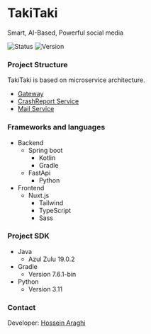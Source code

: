 # TakiTaki
Smart, AI-Based, Powerful social media

![Status](https://img.shields.io/badge/Status-development-orange)
![Version](https://img.shields.io/badge/Version-0.0.2-orange)

### Project Structure
TakiTaki is based on microservice architecture. 
- [Gateway](gateway)
- [CrashReport Service](crash_service)
- [Mail Service](mail_service)

### Frameworks and languages
- Backend
  - Spring boot
    - Kotlin
    - Gradle
  - FastApi
    - Python
- Frontend
  - Nuxt.js
    - Tailwind
    - TypeScript
    - Sass

### Project SDK
- Java
  - Azul Zulu 19.0.2
- Gradle
  - Version 7.6.1-bin
- Python
  - Version 3.11

### Contact
Developer: [Hossein Araghi](mailto:hoseinaraghi84@gmail.com)